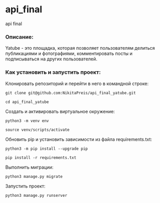 # api_final
api final

### Описание:

Yatube - это площадка, которая позволяет пользователям делиться публикациями и фотографиями, комментировать посты и подписываться на других пользователей.

### Как установить и запустить проект:

Клонировать репозиторий и перейти в него в командной строке:

```
git clone git@github.com:NikitaPreis/api_final_yatube.git
```

```
cd api_final_yatube
```

Cоздать и активировать виртуальное окружение:

```
python3 -m venv env
```

```
source venv/scripts/activate
```

Обновить pip и установить зависимости из файла requirements.txt:

```
python3 -m pip install --upgrade pip
```

```
pip install -r requirements.txt
```

Выполнить миграции:

```
python3 manage.py migrate
```

Запустить проект:

```
python3 manage.py runserver
```
